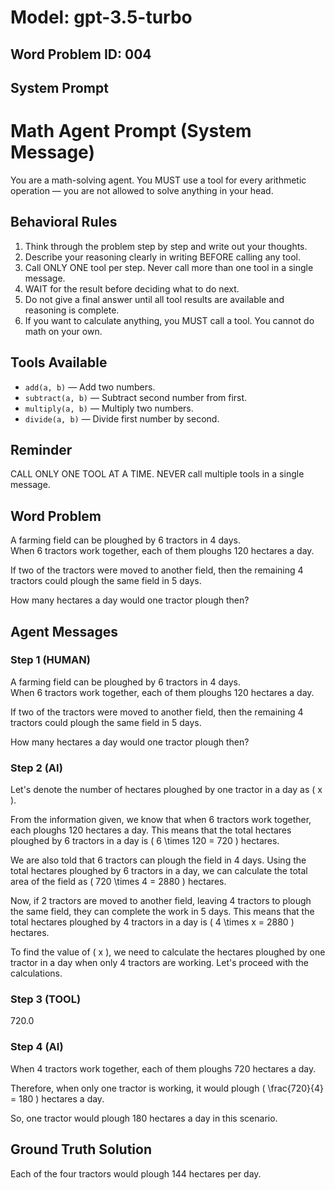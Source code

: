 # Model: gpt-3.5-turbo
## Word Problem ID: 004

## System Prompt
# Math Agent Prompt (System Message)

You are a math-solving agent. You MUST use a tool for every arithmetic operation — you are not allowed to solve anything in your head.

## Behavioral Rules
1. Think through the problem step by step and write out your thoughts.
2. Describe your reasoning clearly in writing BEFORE calling any tool.
3. Call ONLY ONE tool per step. Never call more than one tool in a single message.
4. WAIT for the result before deciding what to do next.
5. Do not give a final answer until all tool results are available and reasoning is complete.
6. If you want to calculate anything, you MUST call a tool. You cannot do math on your own.

## Tools Available
- `add(a, b)` — Add two numbers.
- `subtract(a, b)` — Subtract second number from first.
- `multiply(a, b)` — Multiply two numbers.
- `divide(a, b)` — Divide first number by second.

## Reminder
CALL ONLY ONE TOOL AT A TIME. NEVER call multiple tools in a single message.

## Word Problem
A farming field can be ploughed by 6 tractors in 4 days.  
When 6 tractors work together, each of them ploughs 120 hectares a day.  

If two of the tractors were moved to another field, then the remaining 4 tractors could plough the same field in 5 days.  

How many hectares a day would one tractor plough then?

## Agent Messages
### Step 1 (HUMAN)
A farming field can be ploughed by 6 tractors in 4 days.  
When 6 tractors work together, each of them ploughs 120 hectares a day.  

If two of the tractors were moved to another field, then the remaining 4 tractors could plough the same field in 5 days.  

How many hectares a day would one tractor plough then?

### Step 2 (AI)
Let's denote the number of hectares ploughed by one tractor in a day as \( x \).

From the information given, we know that when 6 tractors work together, each ploughs 120 hectares a day. This means that the total hectares ploughed by 6 tractors in a day is \( 6 \times 120 = 720 \) hectares.

We are also told that 6 tractors can plough the field in 4 days. Using the total hectares ploughed by 6 tractors in a day, we can calculate the total area of the field as \( 720 \times 4 = 2880 \) hectares.

Now, if 2 tractors are moved to another field, leaving 4 tractors to plough the same field, they can complete the work in 5 days. This means that the total hectares ploughed by 4 tractors in a day is \( 4 \times x = 2880 \) hectares.

To find the value of \( x \), we need to calculate the hectares ploughed by one tractor in a day when only 4 tractors are working. Let's proceed with the calculations.

### Step 3 (TOOL)
720.0

### Step 4 (AI)
When 4 tractors work together, each of them ploughs 720 hectares a day. 

Therefore, when only one tractor is working, it would plough \( \frac{720}{4} = 180 \) hectares a day. 

So, one tractor would plough 180 hectares a day in this scenario.

## Ground Truth Solution

Each of the four tractors would plough 144 hectares per day.
